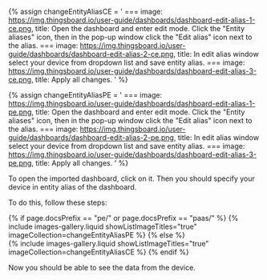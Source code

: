 
{% assign changeEntityAliasCE = '
    ===
        image: https://img.thingsboard.io/user-guide/dashboards/dashboard-edit-alias-1-ce.png,
        title: Open the dashboard and enter edit mode. Click the "Entity aliases" icon, then in the pop-up window click the "Edit alias" icon next to the alias.
    ===
        image: https://img.thingsboard.io/user-guide/dashboards/dashboard-edit-alias-2-ce.png,
        title: In edit alias window select your device from dropdown list and save entity alias.
    ===
        image: https://img.thingsboard.io/user-guide/dashboards/dashboard-edit-alias-3-ce.png,
        title: Apply all changes.
'
%}

{% assign changeEntityAliasPE = '
    ===
        image: https://img.thingsboard.io/user-guide/dashboards/dashboard-edit-alias-1-pe.png,
        title: Open the dashboard and enter edit mode. Click the "Entity aliases" icon, then in the pop-up window click the "Edit alias" icon next to the alias.
    ===
        image: https://img.thingsboard.io/user-guide/dashboards/dashboard-edit-alias-2-pe.png,
        title: In edit alias window select your device from dropdown list and save entity alias.
    ===
        image: https://img.thingsboard.io/user-guide/dashboards/dashboard-edit-alias-3-pe.png,
        title: Apply all changes.
'
%}

To open the imported dashboard, click on it. Then you should specify your device in entity alias of the dashboard.

To do this, follow these steps:

{% if page.docsPrefix == "pe/" or page.docsPrefix == "paas/" %}
    {% include images-gallery.liquid showListImageTitles="true" imageCollection=changeEntityAliasPE %}
{% else %}  
    {% include images-gallery.liquid showListImageTitles="true" imageCollection=changeEntityAliasCE %}
{% endif %}

Now you should be able to see the data from the device.